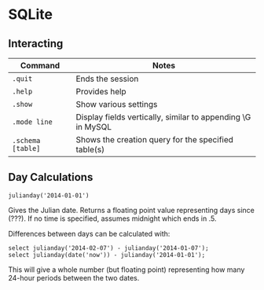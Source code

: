 # SQLite #
## Interacting ##
| Command           | Notes                                                       |
| --------          | -----                                                       |
| `.quit`           | Ends the session                                            |
| `.help`           | Provides help                                               |
| `.show`           | Show various settings                                       |
| `.mode line`      | Display fields vertically, similar to appending \G in MySQL |
| `.schema [table]` | Shows the creation query for the specified table(s)         |

## Day Calculations ##
```
julianday('2014-01-01')
```

Gives the Julian date.  Returns a floating point value representing days since
(???).  If no time is specified, assumes midnight which ends in .5.

Differences between days can be calculated with:
```
select julianday('2014-02-07') - julianday('2014-01-07');
select julianday(date('now')) - julianday('2014-01-01');
```

This will give a whole number (but floating point) representing how many 24-hour
periods between the two dates.

